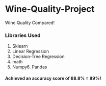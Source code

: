 # Wine-Quality-Project
Wine Quality Compared!
### Libraries Used
1. Sklearn
2. Linear Regression
3. Decision-Tree Regression
4. math
5. Numpy6. Pandas
#### Achieved an accuracy score of 88.8% = 89%!
